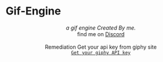# Gif-Engine
 

<p align="center">
  <i>a gif engine Created By me.</i><br>
  find me on <a href="https://dsc.gg/ceylon"> Discord </a>
  <br><br>
  Remediation
  Get your api key from giphy site<br>
  <a href="https://developers.giphy.com/" rel="nofollow"><code>Get your giphy API key</code></a>
</p>



